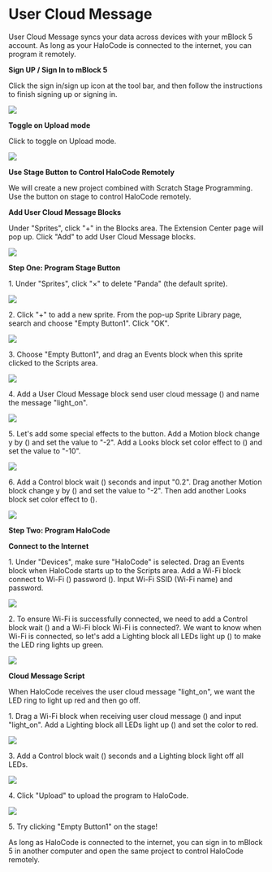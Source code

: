 # User Cloud Message

User Cloud Message syncs your data across devices with your mBlock 5 account. As long as your HaloCode is connected to the internet, you can program it remotely.

**Sign UP / Sign In to mBlock 5**

Click the sign in/sign up icon at the tool bar, and then follow the instructions to finish signing up or signing in.

![](<../.gitbook/assets/0 (2).gif>)

**Toggle on Upload mode**

Click to toggle on Upload mode.

![](<../.gitbook/assets/1 (14).gif>)

**Use Stage Button to Control HaloCode Remotely**

We will create a new project combined with Scratch Stage Programming. Use the button on stage to control HaloCode remotely.

**Add User Cloud Message Blocks**

Under "Sprites", click "+" in the Blocks area. The Extension Center page will pop up. Click "Add" to add User Cloud Message blocks.

![](<../.gitbook/assets/2 (17).gif>)

**Step One: Program Stage Button**

1\. Under "Sprites", click "×" to delete "Panda" (the default sprite).

![](<../.gitbook/assets/3 (16).gif>)

2\. Click "+" to add a new sprite. From the pop-up Sprite Library page, search and choose "Empty Button1". Click "OK".

![](<../.gitbook/assets/4 (4).gif>)

3\. Choose "Empty Button1", and drag an Events block when this sprite clicked to the Scripts area.

![](<../.gitbook/assets/5 (5).gif>)

4\. Add a User Cloud Message block send user cloud message () and name the message "light\_on".

![](<../.gitbook/assets/6 (2).gif>)

5\. Let's add some special effects to the button. Add a Motion block change y by () and set the value to "-2". Add a Looks block set color effect to () and set the value to "-10".

![](<../.gitbook/assets/7 (1).gif>)

6\. Add a Control block wait () seconds and input "0.2". Drag another Motion block change y by () and set the value to "-2". Then add another Looks block set color effect to ().

![](<../.gitbook/assets/8 (3).gif>)

**Step Two: Program HaloCode**

**Connect to the Internet**

1\. Under "Devices", make sure "HaloCode" is selected. Drag an Events block when HaloCode starts up to the Scripts area. Add a Wi-Fi block connect to Wi-Fi () password (). Input Wi-Fi SSID (Wi-Fi name) and password.

![](<../.gitbook/assets/9 (9).gif>)

2\. To ensure Wi-Fi is successfully connected, we need to add a Control block wait () and a Wi-Fi block Wi-Fi is connected?. We want to know when Wi-Fi is connected, so let's add a Lighting block all LEDs light up () to make the LED ring lights up green.

![](<../.gitbook/assets/10 (3).gif>)

**Cloud Message Script**

When HaloCode receives the user cloud message "light\_on", we want the LED ring to light up red and then go off.

1\. Drag a Wi-Fi block when receiving user cloud message () and input "light\_on". Add a Lighting block all LEDs light up () and set the color to red.

![](<../.gitbook/assets/11 (7).gif>)

3\. Add a Control block wait () seconds and a Lighting block light off all LEDs.

![](<../.gitbook/assets/12 (5).gif>)

4\. Click "Upload" to upload the program to HaloCode.

![](<../.gitbook/assets/13 (3).gif>)

5\. Try clicking "Empty Button1" on the stage!

As long as HaloCode is connected to the internet, you can sign in to mBlock 5 in another computer and open the same project to control HaloCode remotely.
